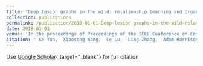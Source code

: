 ```yaml
---
title: "Deep lesion graphs in the wild: relationship learning and organization of significant radiology image findings in a diverse large-scale lesion database"
collection: publications
permalink: /publication/2018-01-01-Deep-lesion-graphs-in-the-wild-relationship-learning-and-organization-of-significant-radiology-image-findings-in-a-diverse-large-scale-lesion-database
date: 2018-01-01
venue: 'In the proceedings of Proceedings of the IEEE Conference on Computer Vision and Pattern Recognition'
citation: ' Ke Yan,  Xiaosong Wang,  Le Lu,  Ling Zhang,  Adam Harrison,  Mohammadhadi Bagheri,  Ronald Summers, &quot;Deep lesion graphs in the wild: relationship learning and organization of significant radiology image findings in a diverse large-scale lesion database.&quot; In the proceedings of Proceedings of the IEEE Conference on Computer Vision and Pattern Recognition, 2018.'
---
```

Use [Google Scholar](https://scholar.google.com/scholar?q=Deep+lesion+graphs+in+the+wild:+relationship+learning+and+organization+of+significant+radiology+image+findings+in+a+diverse+large+scale+lesion+database){:target="_blank"} for full citation